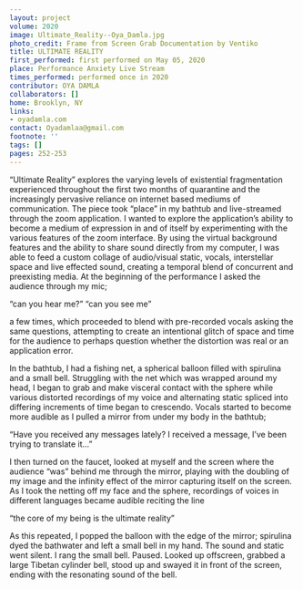 ```yaml
---
layout: project
volume: 2020
image: Ultimate_Reality--Oya_Damla.jpg
photo_credit: Frame from Screen Grab Documentation by Ventiko
title: ULTIMATE REALITY
first_performed: first performed on May 05, 2020
place: Performance Anxiety Live Stream
times_performed: performed once in 2020
contributor: OYA DAMLA
collaborators: []
home: Brooklyn, NY
links:
- oyadamla.com
contact: Oyadamlaa@gmail.com
footnote: ''
tags: []
pages: 252-253
---
```




“Ultimate Reality” explores the varying levels of existential fragmentation experienced throughout the first two months of quarantine and the increasingly pervasive reliance on internet based mediums of communication. The piece took “place” in my bathtub and live-streamed through the zoom application.  I wanted to explore the application’s ability to become a medium of expression in and of itself by experimenting with the various features of the zoom interface. By using the virtual background features and the ability to share sound directly from my computer, I was able to feed a custom collage of audio/visual static, vocals, interstellar space and live effected sound, creating a temporal blend of concurrent and preexisting media. 
At the beginning of the performance I asked the audience through my mic;

“can you hear me?”
“can you see me”

a few times, which proceeded to blend with pre-recorded vocals asking the same questions, attempting to create an intentional glitch of space and time for the audience to perhaps question whether the distortion was real or an application error. 

In the bathtub, I had a fishing net, a spherical balloon filled with spirulina and a small bell. Struggling with the net which was wrapped around my head, I began to grab and make visceral contact with the sphere while various distorted recordings of my voice and alternating static spliced into differing increments of time began to crescendo. Vocals started to become more audible as I pulled a mirror from under my body in the bathtub; 

“Have you received any messages lately? I received a message, I’ve been trying to translate it...” 

I then turned on the faucet, looked at myself and the screen where the audience “was” behind me through the mirror, playing with the doubling of my image and the infinity effect of the mirror capturing itself on the screen. As I took the netting off my face and the sphere, recordings of voices in different languages became audible reciting the line 

“the core of my being is the ultimate reality” 

As this repeated, I popped the balloon with the edge of the mirror; spirulina dyed the bathwater and left a small bell in my hand. The sound and static went silent. I rang the small bell. Paused. Looked up offscreen, grabbed a large Tibetan cylinder bell, stood up and swayed it in front of the screen, ending with the resonating sound of the bell.

